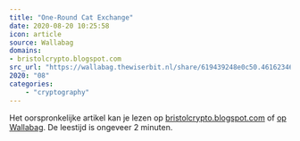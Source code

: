 ```yaml
---
title: "One-Round Cat Exchange"
date: 2020-08-20 10:25:58
icon: article
source: Wallabag
domains:
- bristolcrypto.blogspot.com
src_url: "https://wallabag.thewiserbit.nl/share/619439248e0c50.46162346"
2020: "08"
categories:
    - "cryptography"
---
```

Het oorspronkelijke artikel kan je lezen op [bristolcrypto.blogspot.com](http://bristolcrypto.blogspot.com/2015/05/one-round-cat-exchange.html) of [op Wallabag](https://wallabag.thewiserbit.nl/share/619439248e0c50.46162346). De leestijd is ongeveer 2 minuten.
